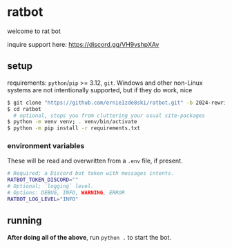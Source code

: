 # ratbot

welcome to rat bot

inquire support here: <https://discord.gg/VH9vshpXAv>

## setup

requirements: `python`/`pip` >= 3.12, `git`. Windows and other non-Linux systems
are not intentionally supported, but if they do work, nice

```sh
$ git clone "https://github.com/ernieIzde8ski/ratbot.git" -b 2024-rewrite
$ cd ratbot
  # optional, stops you from cluttering your usual site-packages
$ python -m venv venv; . venv/bin/activate
$ python -m pip install -r requirements.txt
```


### environment variables

These will be read and overwritten from a `.env` file, if present.

```sh
# Required; a Discord bot token with messages intents.
RATBOT_TOKEN_DISCORD=""
# Optional; `logging` level.
# Options: DEBUG, INFO, WARNING, ERROR
RATBOT_LOG_LEVEL="INFO"
```

## running

**After doing all of the above**, run `python .` to start the bot.
